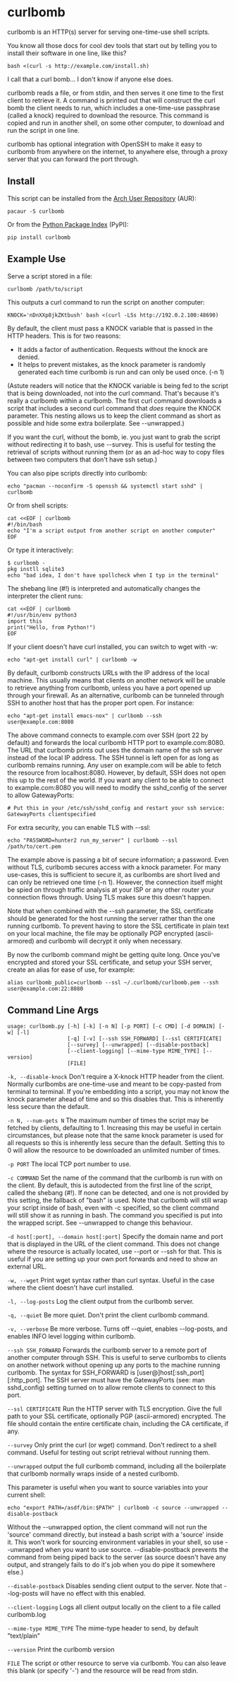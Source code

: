 # curlbomb 

curlbomb is an HTTP(s) server for serving one-time-use shell scripts.

You know all those docs for cool dev tools that start out by telling
you to install their software in one line, like this?

    bash <(curl -s http://example.com/install.sh)

I call that a curl bomb... I don't know if anyone else does.

curlbomb reads a file, or from stdin, and then serves it one time to
the first client to retrieve it. A command is printed out that will
construct the curl bomb the client needs to run, which includes a
one-time-use passphrase (called a knock) required to download the
resource. This command is copied and run in another shell, on some
other computer, to download and run the script in one line.

curlbomb has optional integration with OpenSSH to make it easy to
curlbomb from anywhere on the internet, to anywhere else, through a
proxy server that you can forward the port through.

## Install

This script can be installed from the [Arch User Repository](https://aur.archlinux.org/packages/curlbomb/) (AUR):

    pacaur -S curlbomb
	
Or from the [Python Package Index](https://pypi.python.org/pypi/curlbomb) (PyPI):

    pip install curlbomb

## Example Use

Serve a script stored in a file:

    curlbomb /path/to/script
	
This outputs a curl command to run the script on another computer:

    KNOCK='nDnXXp8jkZKtbush' bash <(curl -LSs http://192.0.2.100:48690)

By default, the client must pass a KNOCK variable that is passed in
the HTTP headers. This is for two reasons:

 * It adds a factor of authentication. Requests without the knock are
   denied.
 * It helps to prevent mistakes, as the knock parameter is randomly
   generated each time curlbomb is run and can only be used once. (-n 1)

(Astute readers will notice that the KNOCK variable is being fed to
the script that is being downloaded, not into the curl command. That's
because it's really a curlbomb within a curlbomb. The first curl
command downloads a script that includes a second curl command that
*does* require the KNOCK parameter. This nesting allows us to keep the
client command as short as possible and hide some extra
boilerplate. See --unwrapped.)

If you want the curl, without the bomb, ie. you just want to grab the
script without redirecting it to bash, use --survey. This is useful
for testing the retrieval of scripts without running them (or as an
ad-hoc way to copy files between two computers that don't have ssh
setup.)

You can also pipe scripts directly into curlbomb:

    echo "pacman --noconfirm -S openssh && systemctl start sshd" | curlbomb
	
Or from shell scripts:

    cat <<EOF | curlbomb
    #!/bin/bash
    echo "I'm a script output from another script on another computer"
	EOF

Or type it interactively:

    $ curlbomb -
	pkg instll sqlite3
	echo "bad idea, I don't have spollcheck when I typ in the terminal"

The shebang line (#!) is interpreted and automatically changes the
interpreter the client runs:

    cat <<EOF | curlbomb
	#!/usr/bin/env python3
	import this
	print("Hello, from Python!")
	EOF

If your client doesn't have curl installed, you can switch to wget
with -w:

    echo "apt-get install curl" | curlbomb -w

By default, curlbomb constructs URLs with the IP address of the local
machine. This usually means that clients on another network will be
unable to retrieve anything from curlbomb, unless you have a port
opened up through your firewall. As an alternative, curlbomb can be
tunneled through SSH to another host that has the proper port
open. For instance:

    echo "apt-get install emacs-nox" | curlbomb --ssh user@example.com:8080
	
The above command connects to example.com over SSH (port 22 by
default) and forwards the local curlbomb HTTP port to
example.com:8080. The URL that curlbomb prints out uses the domain
name of the ssh server instead of the local IP address. The SSH tunnel
is left open for as long as curlbomb remains running. Any user on
example.com will be able to fetch the resource from
localhost:8080. However, by default, SSH does not open this up to the
rest of the world. If you want any client to be able to connect to
example.com:8080 you will need to modify the sshd_config of the server
to allow GatewayPorts:

	# Put this in your /etc/ssh/sshd_config and restart your ssh service:
    GatewayPorts clientspecified

For extra security, you can enable TLS with --ssl:

    echo "PASSWORD=hunter2 run_my_server" | curlbomb --ssl /path/to/cert.pem

The example above is passing a bit of secure information; a
password. Even without TLS, curlbomb secures access with a knock
parameter. For many use-cases, this is sufficient to secure it, as
curlbombs are short lived and can only be retrieved one time (-n
1). However, the connection itself might be spied on through traffic
analysis at your ISP or any other router your connection flows
through. Using TLS makes sure this doesn't happen. 

Note that when combined with the --ssh parameter, the SSL certificate
should be generated for the host running the server rather than the
one running curlbomb. To prevent having to store the SSL certificate
in plain text on your local machine, the file may be optionally PGP
encrypted (ascii-armored) and curlbomb will decrypt it only when
necessary.

By now the curlbomb command might be getting quite long. Once you've
encrypted and stored your SSL certificate, and setup your SSH server,
create an alias for ease of use, for example:

    alias curlbomb_public=curlbomb --ssl ~/.curlbomb/curlbomb.pem --ssh user@example.com:22:8080

## Command Line Args

    usage: curlbomb.py [-h] [-k] [-n N] [-p PORT] [-c CMD] [-d DOMAIN] [-w] [-l]
                       [-q] [-v] [--ssh SSH_FORWARD] [--ssl CERTIFICATE]
                       [--survey] [--unwrapped] [--disable-postback]
                       [--client-logging] [--mime-type MIME_TYPE] [--version]
                       [FILE]
    
`-k, --disable-knock` Don't require a X-knock HTTP header from the
client. Normally curlbombs are one-time-use and meant to be
copy-pasted from terminal to terminal. If you're embedding into a
script, you may not know the knock parameter ahead of time and so this
disables that. This is inherently less secure than the default.

`-n N, --num-gets N` The maximum number of times the script may be
fetched by clients, defaulting to 1. Increasing this may be useful in
certain circumstances, but please note that the same knock parameter
is used for all requests so this is inherently less secure than the
default. Setting this to 0 will allow the resource to be downloaded an
unlimited number of times.

`-p PORT` The local TCP port number to use.

`-c COMMAND` Set the name of the command that the curlbomb is run with
on the client. By default, this is autodected from the first line of
the script, called the shebang (#!). If none can be detected, and one
is not provided by this setting, the fallback of "bash" is used. Note
that curlbomb will still wrap your script inside of bash, even with -c
specified, so the client command will still show it as running in
bash. The command you specified is put into the wrapped script. See
--unwrapped to change this behaviour.

`-d host[:port], --domain host[:port]` Specify the domain name and
port that is displayed in the URL of the client command. This does not
change where the resource is actually located, use --port or --ssh for
that. This is useful if you are setting up your own port forwards and
need to show an external URL.

`-w, --wget` Print wget syntax rather than curl syntax. Useful in the
case where the client doesn't have curl installed.

`-l, --log-posts` Log the client output from the curlbomb server. 

`-q, --quiet` Be more quiet. Don't print the client curlbomb command.

`-v, --verbose` Be more verbose. Turns off --quiet, enables
--log-posts, and enables INFO level logging within curlbomb.

`--ssh SSH_FORWARD` Forwards the curlbomb server to a remote port of
another computer through SSH. This is useful to serve curlbombs to
clients on another network without opening up any ports to the machine
running curlbomb. The syntax for SSH_FORWARD is
[user@]host[:ssh_port][:http_port]. The SSH server must have the
GatewayPorts (see: man sshd_config) setting turned on to allow remote
clients to connect to this port.

`--ssl CERTIFICATE` Run the HTTP server with TLS encryption. Give the
full path to your SSL certificate, optionally PGP (ascii-armored)
encrypted. The file should contain the entire certificate chain,
including the CA certificate, if any.

`--survey` Only print the curl (or wget) command. Don't redirect to a
shell command. Useful for testing out script retrieval without running
them.

`--unwrapped` output the full curlbomb command, including all the
boilerplate that curlbomb normally wraps inside of a nested curlbomb.

This parameter is useful when you want to source variables into your
current shell:

    echo "export PATH=/asdf/bin:$PATH" | curlbomb -c source --unwrapped --disable-postback

Without the --unwrapped option, the client command will not run the
'source' command directly, but instead a bash script with a 'source'
inside it. This won't work for sourcing environment variables in your
shell, so use --unwrapped when you want to use
source. --disable-postback prevents the command from being piped back
to the server (as source doesn't have any output, and strangely fails
to do it's job when you do pipe it somewhere else.)

`--disable-postback` Disables sending client output to the
server. Note that --log-posts will have no effect with this enabled.

`--client-logging` Logs all client output locally on the client to a
file called curlbomb.log

`--mime-type MIME_TYPE` The mime-type header to send, by default
"text/plain"

`--version` Print the curlbomb version

`FILE` The script or other resource to serve via curlbomb. You can
also leave this blank (or specify '-') and the resource will be read
from stdin.
